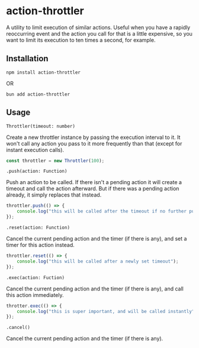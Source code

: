 # action-throttler

A utility to limit execution of similar actions. Useful when you have a rapidly reoccurring event and the action you call for that is a little expensive, so you want to limit its execution to ten times a second, for example.

## Installation
```
npm install action-throttler
```
OR
```
bun add action-throttler
```

## Usage
`Throttler(timeout: number)`

Create a new throttler instance by passing the execution interval to it. It won't call any action you pass to it more frequently than that (except for instant execution calls).

```js
const throttler = new Throttler(100);
```

`.push(action: Function)`

Push an action to be called. If there isn't a pending action it will create a timeout and call the action afterward. But if there was a pending action already, it simply replaces that instead.

```js
throttler.push(() => {
    console.log("this will be called after the timeout if no further push() call replaces it");
});
```

`.reset(action: Function)`

Cancel the current pending action and the timer (if there is any), and set a timer for this action instead.

```js
throttler.reset(() => {
    console.log("this will be called after a newly set timeout");
});
```

`.exec(action: Fuction)`

Cancel the current pending action and the timer (if there is any), and call this action immediately.

```js
throtter.exec(() => {
    console.log("this is super important, and will be called instantly")
});
```

`.cancel()`

Cancel the current pending action and the timer (if there is any).
